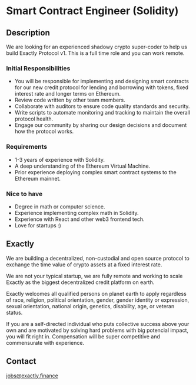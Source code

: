 # Smart Contract Engineer (Solidity)

## Description

We are looking for an experienced shadowy crypto super-coder to help us build Exactly Protocol v1.
This is a full time role and you can work remote. 

### Initial Responsibilities

* You will be responsible for implementing and designing smart contracts for our new credit protocol for lending and borrowing with tokens, fixed interest rate and longer terms on Ethereum.
* Review code written by other team members.
* Collaborate with auditors to ensure code quality standards and security.
* Write scripts to automate monitoring and tracking to maintain the overall protocol health.
* Engage our community by sharing our design decisions and document how the protocol works.


### Requirements

* 1-3 years of experience with Solidity.
* A deep understanding of the Ethereum Virtual Machine.
* Prior experience deploying complex smart contract systems to the Ethereum mainnet.

### Nice to have

* Degree in math or computer science.
* Experience implementing complex math in Solidity.
* Experience with React and other web3 frontend tech.
* Love for startups :)

## Exactly

We are building a decentralized, non-custodial and open source protocol to exchange the time value of crypto assets at a fixed interest rate. 

We are not your typical startup, we are fully remote and working to scale Exactly as the biggest decentralized credit platform on earth.

Exactly welcomes all qualified persons on planet earth to apply regardless of race, religion, political orientation, gender, gender identity or expression, sexual orientation, national origin, genetics, disability, age, or veteran status. 

If you are a self-directed individual who puts collective success above your own and are motivated by solving hard problems with big potencial impact, you will fit right in. Compensation will be super competitive and commensurate with experience. 

## Contact

jobs@exactly.finance
